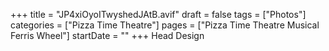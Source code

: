 +++
title = "JP4xiOyoITwyshedJAtB.avif"
draft = false
tags = ["Photos"]
categories = ["Pizza Time Theatre"]
pages = ["Pizza Time Theatre Musical Ferris Wheel"]
startDate = ""
+++
Head Design
